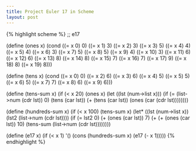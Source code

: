 ```yaml
---
title: Project Euler 17 in Scheme
layout: post
---
```


{% highlight scheme %}
;; e17

(define (ones x)
  (cond ((= x 0) 0)
        ((= x 1) 3)
        ((= x 2) 3)
        ((= x 3) 5)
        ((= x 4) 4)
        ((= x 5) 4)
        ((= x 6) 3)
        ((= x 7) 5)
        ((= x 8) 5)
        ((= x 9) 4)
        ((= x 10) 3)
        ((= x 11) 6)
        ((= x 12) 6)
        ((= x 13) 8)
        ((= x 14) 8)
        ((= x 15) 7)
        ((= x 16) 7)
        ((= x 17) 9)
        ((= x 18) 8)
        ((= x 19) 8)))

(define (tens x)
  (cond ((= x 0) 0)
        ((= x 2) 6)
        ((= x 3) 6)
        ((= x 4) 5)
        ((= x 5) 5)
        ((= x 6) 5)
        ((= x 7) 7)
        ((= x 8) 6)
        ((= x 9) 6)))

(define (tens-sum x)
  (if (< x 20)
      (ones x)
      (let ((lst (num->list x)))
        (if (= (list->num (cdr lst)) 0)
            (tens (car lst))
            (+ (tens (car lst)) (ones (car (cdr lst))))))))

(define (hundreds-sum x)
  (if (< x 100)
      (tens-sum x)
      (let* ((lst (num->list x))
             (lst2 (list->num (cdr lst))))
        (if (= lst2 0)
            (+ (ones (car lst)) 7)
            (+ (+ (ones (car lst)) 10) (tens-sum (list->num (cdr lst))))))))

(define (e17 x)
  (if (< x 1)
      '()
      (cons (hundreds-sum x) (e17 (- x 1)))))
{% endhighlight %}